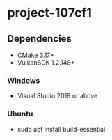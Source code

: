 # project-107cf1

## Dependencies

- CMake 3.17+
- VulkanSDK 1.2.148+

### Windows
- Visual Studio 2019 or above

### Ubuntu
- sudo apt install build-essential

